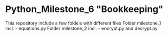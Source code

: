 # Python_Milestone_6 "Bookkeeping" 
Thia repository include a few foldels with different files
Folder milestone_1 incl. - equations.py
Folder milestone_2 incl. - encrypt.py and decrypt.py
